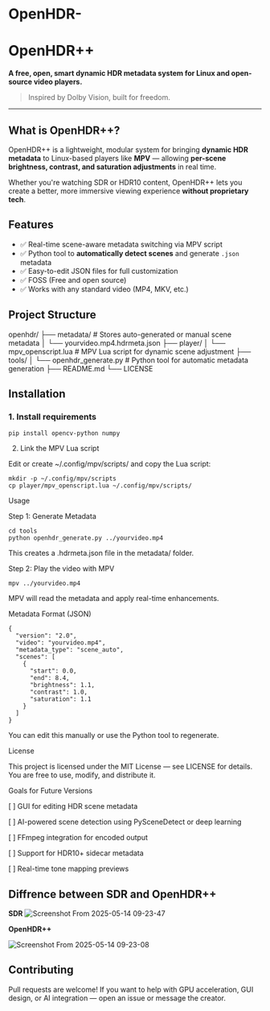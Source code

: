 # OpenHDR-


# OpenHDR++  
**A free, open, smart dynamic HDR metadata system for Linux and open-source video players.**

> Inspired by Dolby Vision, built for freedom.

---

## What is OpenHDR++?

OpenHDR++ is a lightweight, modular system for bringing **dynamic HDR metadata** to Linux-based players like **MPV** — allowing **per-scene brightness, contrast, and saturation adjustments** in real time.

Whether you're watching SDR or HDR10 content, OpenHDR++ lets you create a better, more immersive viewing experience **without proprietary tech**.



## Features

- ✅ Real-time scene-aware metadata switching via MPV script  
- ✅ Python tool to **automatically detect scenes** and generate `.json` metadata  
- ✅ Easy-to-edit JSON files for full customization  
- ✅ FOSS (Free and open source)
- ✅ Works with any standard video (MP4, MKV, etc.)


## Project Structure

openhdr/ ├── metadata/                # Stores auto-generated or manual scene metadata │   └── yourvideo.mp4.hdrmeta.json ├── player/ │   └── mpv_openscript.lua  # MPV Lua script for dynamic scene adjustment ├── tools/ │   └── openhdr_generate.py # Python tool for automatic metadata generation ├── README.md └── LICENSE


## Installation

### 1. Install requirements

    pip install opencv-python numpy

2. Link the MPV Lua script

Edit or create ~/.config/mpv/scripts/ and copy the Lua script:

    mkdir -p ~/.config/mpv/scripts
    cp player/mpv_openscript.lua ~/.config/mpv/scripts/



Usage

Step 1: Generate Metadata

    cd tools
    python openhdr_generate.py ../yourvideo.mp4

This creates a .hdrmeta.json file in the metadata/ folder.

Step 2: Play the video with MPV

    mpv ../yourvideo.mp4

MPV will read the metadata and apply real-time enhancements.



Metadata Format (JSON)

    {
      "version": "2.0",
      "video": "yourvideo.mp4",
      "metadata_type": "scene_auto",
      "scenes": [
        {
          "start": 0.0,
          "end": 8.4,
          "brightness": 1.1,
          "contrast": 1.0,
          "saturation": 1.1
        }
      ]
    }

You can edit this manually or use the Python tool to regenerate.



License

This project is licensed under the MIT License — see LICENSE for details.
You are free to use, modify, and distribute it.



Goals for Future Versions

[ ] GUI for editing HDR scene metadata

[ ] AI-powered scene detection using PySceneDetect or deep learning

[ ] FFmpeg integration for encoded output

[ ] Support for HDR10+ sidecar metadata

[ ] Real-time tone mapping previews


## Diffrence between **SDR** and **OpenHDR++**
**SDR**
![Screenshot From 2025-05-14 09-23-47](https://github.com/user-attachments/assets/6c447dd8-d250-4284-865f-33b8a974e4a4)

**OpenHDR++**

![Screenshot From 2025-05-14 09-23-08](https://github.com/user-attachments/assets/6780cd6a-65d4-44e0-b893-45954b7a93b8)


## Contributing
Pull requests are welcome!
If you want to help with GPU acceleration, GUI design, or AI integration — open an issue or message the creator.

